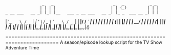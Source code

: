                     _   _                          _   _           _ _ 
                   | | | |                        | | (_)         | | |
    _ __ ___   __ _| |_| |__   ___ _ __ ___   __ _| |_ _  ___ __ _| | |
   | '_ ` _ \ / _` | __| '_ \ / _ \ '_ ` _ \ / _` | __| |/ __/ _` | | |
   | | | | | | (_| | |_| | | |  __/ | | | | | (_| | |_| | (_| (_| | |_|
   |_| |_| |_|\__,_|\__|_| |_|\___|_| |_| |_|\__,_|\__|_|\___\__,_|_(_)
             
========================================================================
A season/episode lookup script for the TV Show Adventure Time
